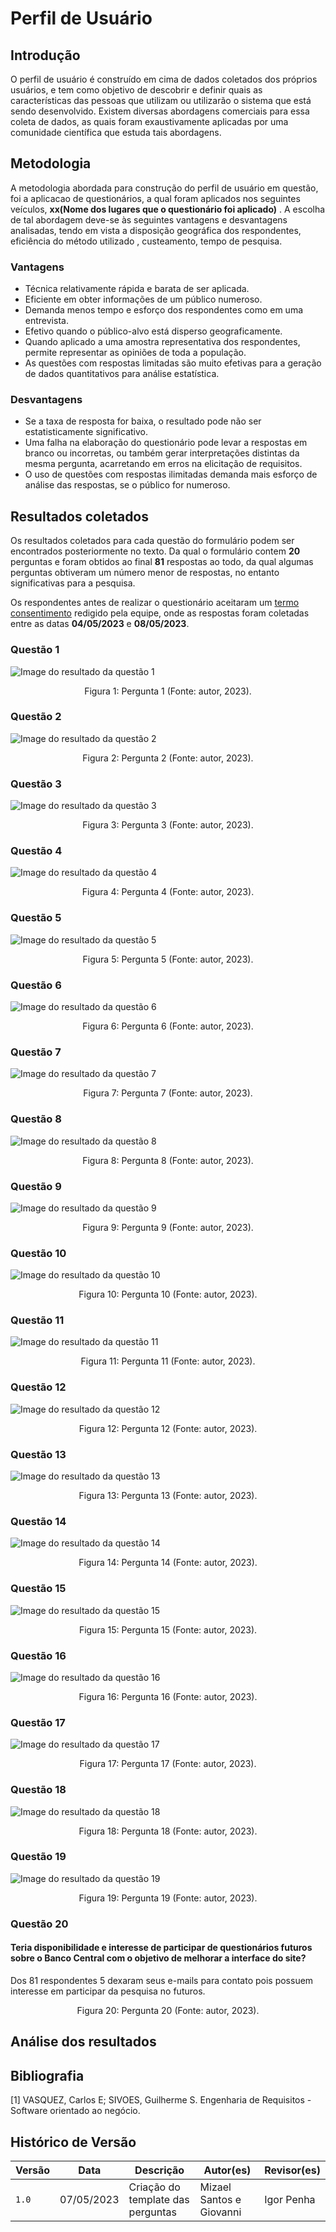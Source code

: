 # Perfil de Usuário 
## Introdução 

O perfil de usuário é construído em cima de dados coletados dos próprios usuários, e tem como objetivo de descobrir e definir quais as características das pessoas que utilizam ou utilizarão o sistema que está sendo desenvolvido. Existem diversas abordagens comerciais para essa coleta de dados, as quais foram exaustivamente aplicadas por uma comunidade científica que estuda tais abordagens.

## Metodologia

A metodologia abordada para construção do perfil de usuário em questão, foi a aplicacao de questionários, a qual foram aplicados nos seguintes veículos, **xx(Nome dos lugares que o questionário foi aplicado)** . A escolha de tal abordagem deve-se às seguintes vantagens e desvantagens analisadas, tendo em vista a disposição geográfica dos respondentes, eficiência do método utilizado , custeamento, tempo de pesquisa.

### Vantagens 
- Técnica relativamente rápida e barata de ser aplicada.
- Eficiente em obter informações de um público numeroso.
- Demanda menos tempo e esforço dos respondentes como em uma entrevista.
- Efetivo quando o público-alvo está disperso geograficamente.
- Quando aplicado a uma amostra representativa dos respondentes, permite representar as opiniões de toda a população.
- As questões com respostas limitadas são muito efetivas para a geração de dados quantitativos para análise estatística.

### Desvantagens 

- Se a taxa de resposta for baixa, o resultado pode não ser estatisticamente significativo.
- Uma falha na elaboração do questionário pode levar a respostas em branco ou incorretas, ou também gerar interpretações distintas da mesma pergunta, acarretando em erros na elicitação de requisitos.
- O uso de questões com respostas ilimitadas demanda mais esforço de análise das respostas, se o público for numeroso.

## Resultados coletados 
Os resultados coletados para cada questão do formulário podem ser encontrados posteriormente no texto. Da qual o formulário contem **20** perguntas e foram obtidos ao final **81** respostas ao todo, da qual algumas perguntas obtiveram um número menor de respostas, no entanto significativas para a pesquisa.

Os respondentes antes de realizar o questionário aceitaram um [termo consentimento]() redigido pela equipe, onde as respostas foram coletadas entre as datas **04/05/2023** e **08/05/2023**.

### Questão 1 

 ![Image do resultado da questão 1]()

  
<div style="text-align: center">
<p>
Figura 1: Pergunta 1 (Fonte: autor, 2023). 
</p>
</div>

### Questão 2

 ![Image do resultado da questão 2]()

  
<div style="text-align: center">
<p>
Figura 2: Pergunta 2 (Fonte: autor, 2023). 
</p>
</div>

### Questão 3

 ![Image do resultado da questão 3]()

  
<div style="text-align: center">
<p>
Figura 3: Pergunta 3 (Fonte: autor, 2023). 
</p>
</div>

### Questão 4

 ![Image do resultado da questão 4]()

  
<div style="text-align: center">
<p>
Figura 4: Pergunta 4 (Fonte: autor, 2023). 
</p>
</div>

### Questão 5 

 ![Image do resultado da questão 5]()

  
<div style="text-align: center">
<p>
Figura 5: Pergunta 5 (Fonte: autor, 2023). 
</p>
</div>

### Questão 6

 ![Image do resultado da questão 6]()

  
<div style="text-align: center">
<p>
Figura 6: Pergunta 6 (Fonte: autor, 2023). 
</p>
</div>

### Questão 7

 ![Image do resultado da questão 7]()

  
<div style="text-align: center">
<p>
Figura 7: Pergunta 7 (Fonte: autor, 2023). 
</p>
</div>

### Questão 8

 ![Image do resultado da questão 8]()

  
<div style="text-align: center">
<p>
Figura 8: Pergunta 8 (Fonte: autor, 2023). 
</p>
</div>

### Questão 9

 ![Image do resultado da questão 9]()

  
<div style="text-align: center">
<p>
Figura 9: Pergunta 9 (Fonte: autor, 2023). 
</p>
</div>

### Questão 10

 ![Image do resultado da questão 10]()

  
<div style="text-align: center">
<p>
Figura 10: Pergunta 10 (Fonte: autor, 2023). 
</p>
</div>

### Questão 11

 ![Image do resultado da questão 11]()

  
<div style="text-align: center">
<p>
Figura 11: Pergunta 11 (Fonte: autor, 2023). 
</p>
</div>

### Questão 12

 ![Image do resultado da questão 12]()

  
<div style="text-align: center">
<p>
Figura 12: Pergunta 12 (Fonte: autor, 2023). 
</p>
</div>

### Questão 13

 ![Image do resultado da questão 13]()

  
<div style="text-align: center">
<p>
Figura 13: Pergunta 13 (Fonte: autor, 2023). 
</p>
</div>

### Questão 14 

 ![Image do resultado da questão 14]()

  
<div style="text-align: center">
<p>
Figura 14: Pergunta 14 (Fonte: autor, 2023). 
</p>
</div>

### Questão 15 

 ![Image do resultado da questão 15]()

  
<div style="text-align: center">
<p>
Figura 15: Pergunta 15 (Fonte: autor, 2023). 
</p>
</div>

### Questão 16

 ![Image do resultado da questão 16]()

  
<div style="text-align: center">
<p>
Figura 16: Pergunta 16 (Fonte: autor, 2023). 
</p>
</div>

### Questão 17

 ![Image do resultado da questão 17]()

  
<div style="text-align: center">
<p>
Figura 17: Pergunta 17 (Fonte: autor, 2023). 
</p>
</div>

### Questão 18

 ![Image do resultado da questão 18]()

  
<div style="text-align: center">
<p>
Figura 18: Pergunta 18 (Fonte: autor, 2023). 
</p>
</div>

### Questão 19

 ![Image do resultado da questão 19]()

  
<div style="text-align: center">
<p>
Figura 19: Pergunta 19 (Fonte: autor, 2023). 
</p>
</div>

### Questão 20
#### Teria disponibilidade e interesse de participar de questionários futuros sobre o Banco Central com o objetivo de melhorar a interface do site?

Dos 81 respondentes 5 dexaram seus e-mails para contato pois possuem interesse em participar da pesquisa no futuros.

  
<div style="text-align: center">
<p>
Figura 20: Pergunta 20 (Fonte: autor, 2023). 
</p>
</div>

## Análise dos resultados 

## Bibliografia

[1] VASQUEZ, Carlos E; SIVOES, Guilherme S. Engenharia de Requisitos - Software orientado ao negócio.

## Histórico de Versão

| Versão | Data       | Descrição                                       | Autor(es)        | Revisor(es)   |
| ------ | ---------- | ----------------------------------------------- | ---------------- | ------------- |
| `1.0`  | 07/05/2023 | Criação do template das perguntas                            | Mizael Santos e Giovanni          | Igor Penha  |
